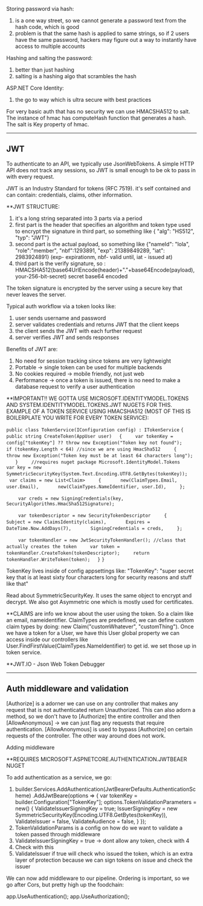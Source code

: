 
Storing password via hash:
1. is a one way street, so we cannot generate a password text from the hash code, which is good
2. problem is that the same hash is applied to same strings, so if 2 users have the same password, hackers may figure out a way to instantly have access to multiple accounts

Hashing and salting the password:
1. better than just hashing
2. salting is a hashing algo that scrambles the hash

ASP.NET Core Identity:

1. the go to way which is ultra secure with best practices



For very basic auth that has no security we can use HMACSHA512 to salt. The instance of hmac has computeHash function that generates a hash. The salt is Key property of hmac.

-------------------------------------------------------------------
JWT
--

To authenticate to an API, we typically use JsonWebTokens. A simple HTTP API does not track any sessions, so JWT is small enough to be ok to pass in with every request.

JWT is an Industry Standard for tokens (RFC 7519). it's self contained and can contain: credentials, claims, other information.

**JWT STRUCTURE:

1. it's a long string separated into 3 parts via a period
2. first part is the header that specifies an algorithm and token type used to encrypt the signature in third part, so something like { "alg": "HS512", "typ": "JWT"}
3. second part is the actual payload, so something like {"nameId": "lola", "role":"member", "nbf":1293891, "exp": 21389849289, "iat": 2983924891} (exp- expirationm, nbf- valid until, iat - issued at)
4. third part is the verify signature, so : HMACSHA512(base64UrlEncode(header)+"."+base64Encode(payload), your-256-bit-secret) secret base64 encoded


The token signature is encrypted by the server using a secure key that never leaves the server.

Typical auth workflow via a token looks like:
1. user sends username and password
2. server validates credentials and returns JWT that the client keeps
3. the client sends the JWT with each further request
4. server verifies JWT and sends responses

Benefits of JWT are:
1. No need for session tracking since tokens are very lightweight
2. Portable -> single token can be used for multiple backends
3. No cookies required -> mobile friendly, not just web
4. Performance -> once a token is issued, there is no need to make a database request to verify a user authentication


**IMPORTANT!! WE GOTTA USE MICROSOFT.IDENTITYMODEL.TOKENS AND SYSTEM.IDENTITYMODEL.TOKENS.JWT NUGETS FOR THIS. EXAMPLE OF A TOKEN SERVICE USING HMACSHA512 (MOST OF THIS IS BOILERPLATE YOU WRITE FOR EVERY TOKEN SERVICE):

`public class TokenService(IConfiguration config) : ITokenService`
`{`
    `public string CreateToken(AppUser user)`
    `{`
        `var tokenKey = config["tokenKey"] ?? throw new Exception("Token key not found");`
        `if (tokenKey.Length < 64) //since we are using HmacSha512`
        `{`
            `throw new Exception("Token key must be at least 64 characters long");`
        `}`
        `//requires nuget package Microsoft.IdentityModel.Tokens`
        `var key = new SymmetricSecurityKey(System.Text.Encoding.UTF8.GetBytes(tokenKey));`
        `var claims = new List<Claim>`
        `{`
            `new(ClaimTypes.Email, user.Email),`
            `new(ClaimTypes.NameIdentifier, user.Id),`
        `};`

        `var creds = new SigningCredentials(key, SecurityAlgorithms.HmacSha512Signature);`

        `var tokenDescriptor = new SecurityTokenDescriptor`
        `{`
            `Subject = new ClaimsIdentity(claims),`
            `Expires = DateTime.Now.AddDays(7),`
            `SigningCredentials = creds,`
        `};`

        `var tokenHandler = new JwtSecurityTokenHandler(); //class that actually creates the token`
        `var token = tokenHandler.CreateToken(tokenDescriptor);`
        `return tokenHandler.WriteToken(token);`
    `}`
`}`

TokenKey lives inside of config appsettings like: "TokenKey": "super secret key that is at least sixty four characters long for security reasons and stuff like that"


Read about SymmetricSecurityKey. It uses the same object to encrypt and decrypt. We also got Asymmetric one which is mostly used for certificates.


**CLAIMS are info we know about the user using the token. So a claim like an email, nameidentifier. ClaimTypes are predefined, we can define custom claim types by doing: new Claim("customWhatever", "customThing"). Once we have a token for a User, we have this User global property we can access inside our controllers like User.FindFirstValue(ClaimTypes.NameIdentifier) to get id. we set those up in token service.



**JWT.IO - Json Web Token Debugger

---------------------------------------------------
Auth middleware and validation
--

[Authorize] is a adorner we can use on any controller that makes any request that is not authenticated return Unauthorized.  This can also adorn a method, so we don't have to [Authorize] the entire controller and then [AllowAnonymous] -> we can just flag any requests that require authentication.
[AllowAnonymous] is used to bypass [Authorize] on certain requests of the controller. The other way around does not work.

Adding middleware 

**REQUIRES MICROSOFT.ASPNETCORE.AUTHENTICATION.JWTBEAER NUGET

To add authentication as a service, we go:

1. builder.Services.AddAuthentication(JwtBearerDefaults.AuthenticationScheme)
				.AddJwtBeare(options => {
					var tokenKey = builder.Configuration["TokenKey"];
					options.TokenValidationParameters = new() {
						ValidateIssuerSigningKey = true;
						IssuerSigningKey = new SymmetricSecurityKey(Encoding.UTF8.GetBytes(tokenKey)),
						ValidateIssuer = false,
						ValidateAudience = false,
					}
				});
2. TokenValidationParams is a config on how do we want to validate a token passed through middleware
3. ValidateIssuerSigningKey = true -> dont allow any token, check with 4
4. Check with this
5. ValidateIssuer if true will check who issued the token, which is an extra layer of protection because we can sign tokens on issue and check the issuer


We can now add middleware to our pipeline. Ordering is important, so we go after Cors, but pretty high up the foodchain:

app.UseAuthentication();
app.UseAuthorization();


